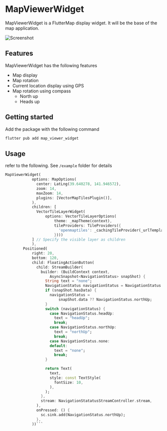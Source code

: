 <!-- 
This README describes the package. If you publish this package to pub.dev,
this README's contents appear on the landing page for your package.

For information about how to write a good package README, see the guide for
[writing package pages](https://dart.dev/guides/libraries/writing-package-pages). 

For general information about developing packages, see the Dart guide for
[creating packages](https://dart.dev/guides/libraries/create-library-packages)
and the Flutter guide for
[developing packages and plugins](https://flutter.dev/developing-packages). 
-->

# MapViewerWidget

MapViewerWidget is a FlutterMap display widget. It will be the base of the map application.

![Screenshot](https://user-images.githubusercontent.com/17922561/187884582-6dddaf3b-3c7d-4cc5-9174-6b3bd232a4da.png)

## Features

MapViewerWidget has the following features
* Map display
* Map rotation
* Current location display using GPS
* Map rotation using compass
  * North up
  * Heads up
  
## Getting started

Add the package with the following command
```bash
flutter pub add map_viewer_widget
```

## Usage

refer to the following. See `/example` folder for details

```dart
MapViewerWidget(
            options: MapOptions(
              center: LatLng(39.640278, 141.946572),
              zoom: 14,
              maxZoom: 14,
              plugins: [VectorMapTilesPlugin()],
            ),
            children: [
              VectorTileLayerWidget(
                  options: VectorTileLayerOptions(
                      theme: _mapTheme(context),
                      tileProviders: TileProviders({
                        'openmaptiles': _cachingTileProvider(_urlTemplate())
                      })))
            ] // Specify the visible layer as children
            ),
        Positioned(
            right: 20,
            bottom: 120,
            child: FloatingActionButton(
              child: StreamBuilder(
                builder: (BuildContext context,
                    AsyncSnapshot<NavigationStatus> snapShot) {
                  String text = "none";
                  NavigationStatus navigationStatus = NavigationStatus.northUp;
                  if (snapShot.hasData) {
                    navigationStatus =
                        snapShot.data ?? NavigationStatus.northUp;
                  }
                  switch (navigationStatus) {
                    case NavigationStatus.headUp:
                      text = "headUp";
                      break;
                    case NavigationStatus.northUp:
                      text = "northUp";
                      break;
                    case NavigationStatus.none:
                    default:
                      text = "none";
                      break;
                  }

                  return Text(
                    text,
                    style: const TextStyle(
                      fontSize: 10,
                    ),
                  );
                },
                stream: NavigationStatatusStreamController.stream,
              ),
              onPressed: () {
                sc.sink.add(NavigationStatus.northUp);
              },
            ))```
